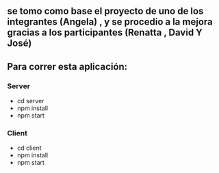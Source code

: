## se tomo como base el proyecto de uno de los integrantes (Angela) , y se procedio a la mejora gracias a los participantes (Renatta , David Y José)
## Para correr esta aplicación:
### Server
- cd server
- npm install
- npm start
### Client
- cd client
- npm install
- npm start
